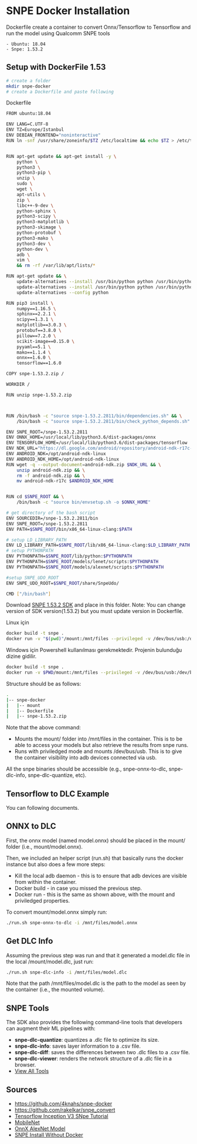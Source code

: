 # SNPE Docker Installation

Dockerfile create a container to convert Onnx/Tensorflow to Tensorflow and run the model using Qualcomm SNPE tools

    - Ubuntu: 18.04
    - Snpe: 1.53.2

## Setup with DockerFile 1.53

```bash
# create a folder
mkdir snpe-docker
# create a Dockerfile and paste following
```

Dockerfile

```bash
FROM ubuntu:18.04

ENV LANG=C.UTF-8
ENV TZ=Europe/Istanbul
ENV DEBIAN_FRONTEND="noninteractive"
RUN ln -snf /usr/share/zoneinfo/$TZ /etc/localtime && echo $TZ > /etc/timezone


RUN apt-get update && apt-get install -y \
    python \
    python3 \
    python3-pip \
    unzip \
    sudo \
    wget \
    apt-utils \
    zip \
    libc++-9-dev \
    python-sphinx \
    python3-scipy \
    python3-matplotlib \
    python3-skimage \
    python-protobuf \
    python3-mako \
    python3-dev \
    python-dev \
    adb \
    vim \
    && rm -rf /var/lib/apt/lists/*

RUN apt-get update && \
    update-alternatives --install /usr/bin/python python /usr/bin/python2.7 1 && \
    update-alternatives --install /usr/bin/python python /usr/bin/python3.6 2 && \
    update-alternatives --config python

RUN pip3 install \
    numpy==1.16.5 \
    sphinx==2.2.1 \
    scipy==1.3.1 \
    matplotlib==3.0.3 \
    protobuf==3.8.0 \
    pillow==7.2.0 \
    scikit-image==0.15.0 \
    pyyaml==5.1 \
    mako==1.1.4 \
    onnx==1.6.0 \
    tensorflow==1.6.0

COPY snpe-1.53.2.zip /

WORKDIR /

RUN unzip snpe-1.53.2.zip



RUN /bin/bash -c "source snpe-1.53.2.2811/bin/dependencies.sh" && \
    /bin/bash -c "source snpe-1.53.2.2811/bin/check_python_depends.sh"

ENV SNPE_ROOT=/snpe-1.53.2.2811
ENV ONNX_HOME=/usr/local/lib/python3.6/dist-packages/onnx
ENV TENSORFLOW_HOME=/usr/local/lib/python3.6/dist-packages/tensorflow
ENV NDK_URL="https://dl.google.com/android/repository/android-ndk-r17c-linux-x86_64.zip"
ENV ANDROID_NDK=/opt/android-ndk-linux
ENV ANDROID_NDK_HOME=/opt/android-ndk-linux
RUN wget -q --output-document=android-ndk.zip $NDK_URL && \
    unzip android-ndk.zip && \
    rm -f android-ndk.zip && \
    mv android-ndk-r17c $ANDROID_NDK_HOME


RUN cd $SNPE_ROOT && \
    /bin/bash -c "source bin/envsetup.sh -o $ONNX_HOME"

# get directory of the bash script
ENV SOURCEDIR=/snpe-1.53.2.2811/bin
ENV SNPE_ROOT=/snpe-1.53.2.2811
ENV PATH=$SNPE_ROOT/bin/x86_64-linux-clang:$PATH

# setup LD_LIBRARY_PATH
ENV LD_LIBRARY_PATH=$SNPE_ROOT/lib/x86_64-linux-clang:$LD_LIBRARY_PATH
# setup PYTHONPATH
ENV PYTHONPATH=$SNPE_ROOT/lib/python:$PYTHONPATH
ENV PYTHONPATH=$SNPE_ROOT/models/lenet/scripts:$PYTHONPATH
ENV PYTHONPATH=$SNPE_ROOT/models/alexnet/scripts:$PYTHONPATH

#setup SNPE_UDO_ROOT
ENV SNPE_UDO_ROOT=$SNPE_ROOT/share/SnpeUdo/

CMD ["/bin/bash"]

```
Download [SNPE 1.53.2 SDK](https://developer.qualcomm.com/software/qualcomm-neural-processing-sdk/tools) and place in this folder. Note: You can change version of SDK version(1.53.2) but you must update version in Dockerfile.

Linux için
```bash
docker build -t snpe .
docker run -v "$(pwd)"/mount:/mnt/files --privileged -v /dev/bus/usb:/dev/bus/usb -it snpe
```

Windows için Powershell kullanılması gerekmektedir. Projenin bulunduğu dizine gidilir.
```bash
docker build -t snpe .
docker run -v $PWD/mount:/mnt/files --privileged -v /dev/bus/usb:/dev/bus/usb -it snpe
```

Structure should be as follows:

```bash
.
|-- snpe-docker
|   |-- mount
|   |-- Dockerfile
|   |-- snpe-1.53.2.zip
```


Note that the above command:

- Mounts the mount/ folder into /mnt/files in the container. This is to be able to access your models but also retrieve the results from snpe runs.
- Runs with priviledged mode and mounts /dev/bus/usb. This is to give the container visibility into adb devices connected via usb.

All the snpe binaries should be accessible (e.g., snpe-onnx-to-dlc, snpe-dlc-info, snpe-dlc-quantize, etc).


## Tensorflow to DLC Example
You can following documents.

## ONNX to DLC
First, the onnx model (named model.onnx) should be placed in the mount/ folder (i.e., mount/model.onnx).

Then, we included an helper script (run.sh) that basically runs the docker instance but also does a few more steps:

- Kill the local adb daemon - this is to ensure that adb devices are visible from within the container.
- Docker build - in case you missed the previous step.
- Docker run - this is the same as shown above, with the mount and priviledged properties.

To convert mount/model.onnx simply run:
```bash
./run.sh snpe-onnx-to-dlc -i /mnt/files/model.onnx
```

## Get DLC Info
Assuming the previous step was run and that it generated a model.dlc file in the local /mount/model.dlc, just run:

```bash
./run.sh snpe-dlc-info -i /mnt/files/model.dlc
```

Note that the path /mnt/files/model.dlc is the path to the model as seen by the container (i.e., the mounted volume).

## SNPE Tools
The SDK also provides the following command-line tools that developers can augment their ML pipelines with:

- **snpe-dlc-quantize**: quantizes a .dlc file to optimize its size.
- **snpe-dlc-info**: saves layer information to a .csv file.
- **snpe-dlc-diff**: saves the differences between two .dlc files to a .csv file.
- **snpe-dlc-viewer**: renders the network structure of a .dlc file in a browser.
- [View All Tools](https://developer.qualcomm.com/sites/default/files/docs/snpe/tools.html)


## Sources
- https://github.com/4knahs/snpe-docker
- https://github.com/rakelkar/snpe_convert
- [Tensorflow Inception V3 SNpe Tutorial](https://developer.qualcomm.com/sites/default/files/docs/snpe/tutorial_inceptionv3.html)
- [MobileNet](https://github.com/tensorflow/models/blob/master/research/slim/nets/mobilenet_v1.md)
- [OnnX AlexNet Model](https://github.com/onnx/models/tree/master/vision/classification/alexnet)
- [SNPE Install Without Docker](https://developer.qualcomm.com/sites/default/files/docs/snpe/setup.html)
